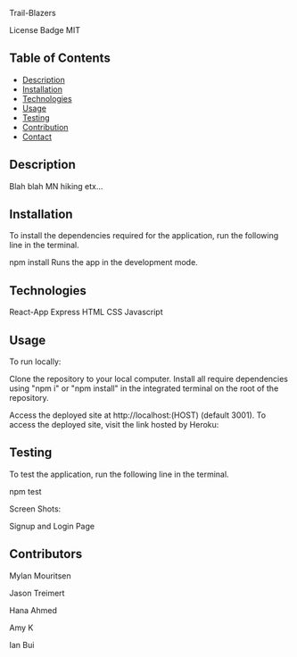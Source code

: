 Trail-Blazers 

License Badge MIT

## Table of Contents
- [Description](#Description)
- [Installation](#Installation)
- [Technologies](#Technologies)
- [Usage](#Usage)
- [Testing](#Testing)
- [Contribution](#Contribution)
- [Contact](#Contact)

## Description

Blah blah MN hiking etx...



## Installation

To install the dependencies required for the application, run the following line in the terminal.

npm install
Runs the app in the development mode.


## Technologies

React-App
Express
HTML
CSS
Javascript


## Usage

To run locally:

Clone the repository to your local computer.
Install all require dependencies using "npm i" or "npm install" in the integrated terminal on the root of the repository.


Access the deployed site at http://localhost:(HOST) (default 3001).
To access the deployed site, visit the link hosted by Heroku: 

## Testing

To test the application, run the following line in the terminal.

npm test

Screen Shots: 


Signup and Login Page


## Contributors

Mylan Mouritsen

Jason Treimert

Hana Ahmed

Amy K

Ian Bui
